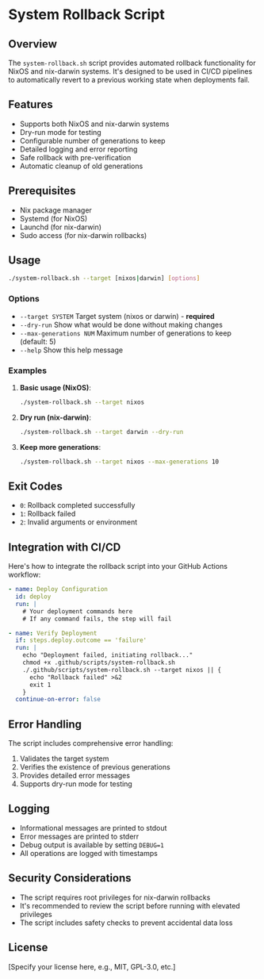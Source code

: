 # System Rollback Script

## Overview

The `system-rollback.sh` script provides automated rollback functionality for NixOS and nix-darwin systems. It's designed to be used in CI/CD pipelines to automatically revert to a previous working state when deployments fail.

## Features

- Supports both NixOS and nix-darwin systems
- Dry-run mode for testing
- Configurable number of generations to keep
- Detailed logging and error reporting
- Safe rollback with pre-verification
- Automatic cleanup of old generations

## Prerequisites

- Nix package manager
- Systemd (for NixOS)
- Launchd (for nix-darwin)
- Sudo access (for nix-darwin rollbacks)

## Usage

```bash
./system-rollback.sh --target [nixos|darwin] [options]
```

### Options

- `--target SYSTEM`    Target system (nixos or darwin) - **required**
- `--dry-run`         Show what would be done without making changes
- `--max-generations NUM`  Maximum number of generations to keep (default: 5)
- `--help`            Show this help message

### Examples

1. **Basic usage (NixOS)**:
   ```bash
   ./system-rollback.sh --target nixos
   ```

2. **Dry run (nix-darwin)**:
   ```bash
   ./system-rollback.sh --target darwin --dry-run
   ```

3. **Keep more generations**:
   ```bash
   ./system-rollback.sh --target nixos --max-generations 10
   ```

## Exit Codes

- `0`: Rollback completed successfully
- `1`: Rollback failed
- `2`: Invalid arguments or environment

## Integration with CI/CD

Here's how to integrate the rollback script into your GitHub Actions workflow:

```yaml
- name: Deploy Configuration
  id: deploy
  run: |
    # Your deployment commands here
    # If any command fails, the step will fail

- name: Verify Deployment
  if: steps.deploy.outcome == 'failure'
  run: |
    echo "Deployment failed, initiating rollback..."
    chmod +x .github/scripts/system-rollback.sh
    ./.github/scripts/system-rollback.sh --target nixos || {
      echo "Rollback failed" >&2
      exit 1
    }
  continue-on-error: false
```

## Error Handling

The script includes comprehensive error handling:

1. Validates the target system
2. Verifies the existence of previous generations
3. Provides detailed error messages
4. Supports dry-run mode for testing

## Logging

- Informational messages are printed to stdout
- Error messages are printed to stderr
- Debug output is available by setting `DEBUG=1`
- All operations are logged with timestamps

## Security Considerations

- The script requires root privileges for nix-darwin rollbacks
- It's recommended to review the script before running with elevated privileges
- The script includes safety checks to prevent accidental data loss

## License

[Specify your license here, e.g., MIT, GPL-3.0, etc.]
